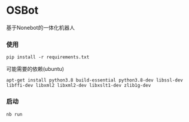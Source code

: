 # OSBot

基于Nonebot的一体化机器人

### 使用

```shell
pip install -r requirements.txt
```

可能需要的依赖(ubuntu)

```shell
apt-get install python3.8 build-essential python3.8-dev libssl-dev libffi-dev libxml2 libxml2-dev libxslt1-dev zlib1g-dev
```

### 启动

```
nb run
```
